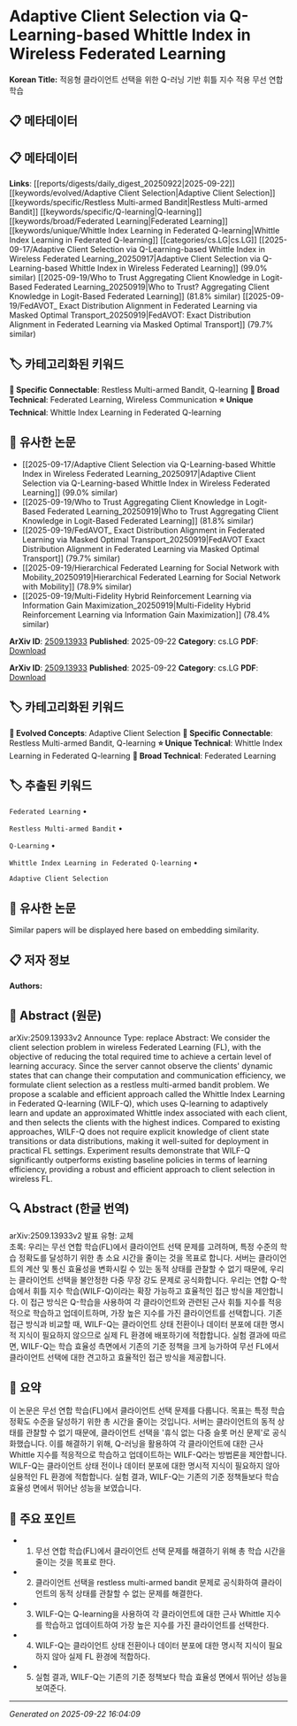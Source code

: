# Adaptive Client Selection via Q-Learning-based Whittle Index in Wireless Federated Learning

**Korean Title:** 적응형 클라이언트 선택을 위한 Q-러닝 기반 휘틀 지수 적용 무선 연합 학습

## 📋 메타데이터

## 📋 메타데이터

**Links**: [[reports/digests/daily_digest_20250922|2025-09-22]] [[keywords/evolved/Adaptive Client Selection|Adaptive Client Selection]] [[keywords/specific/Restless Multi-armed Bandit|Restless Multi-armed Bandit]] [[keywords/specific/Q-learning|Q-learning]] [[keywords/broad/Federated Learning|Federated Learning]] [[keywords/unique/Whittle Index Learning in Federated Q-learning|Whittle Index Learning in Federated Q-learning]] [[categories/cs.LG|cs.LG]] [[2025-09-17/Adaptive Client Selection via Q-Learning-based Whittle Index in Wireless Federated Learning_20250917|Adaptive Client Selection via Q-Learning-based Whittle Index in Wireless Federated Learning]] (99.0% similar) [[2025-09-19/Who to Trust Aggregating Client Knowledge in Logit-Based Federated Learning_20250919|Who to Trust? Aggregating Client Knowledge in Logit-Based Federated Learning]] (81.8% similar) [[2025-09-19/FedAVOT_ Exact Distribution Alignment in Federated Learning via Masked Optimal Transport_20250919|FedAVOT: Exact Distribution Alignment in Federated Learning via Masked Optimal Transport]] (79.7% similar)

## 🏷️ 카테고리화된 키워드
**🔗 Specific Connectable**: Restless Multi-armed Bandit, Q-learning
**🔬 Broad Technical**: Federated Learning, Wireless Communication
**⭐ Unique Technical**: Whittle Index Learning in Federated Q-learning
## 🔗 유사한 논문
- [[2025-09-17/Adaptive Client Selection via Q-Learning-based Whittle Index in Wireless Federated Learning_20250917|Adaptive Client Selection via Q-Learning-based Whittle Index in Wireless Federated Learning]] (99.0% similar)
- [[2025-09-19/Who to Trust Aggregating Client Knowledge in Logit-Based Federated Learning_20250919|Who to Trust Aggregating Client Knowledge in Logit-Based Federated Learning]] (81.8% similar)
- [[2025-09-19/FedAVOT_ Exact Distribution Alignment in Federated Learning via Masked Optimal Transport_20250919|FedAVOT Exact Distribution Alignment in Federated Learning via Masked Optimal Transport]] (79.7% similar)
- [[2025-09-19/Hierarchical Federated Learning for Social Network with Mobility_20250919|Hierarchical Federated Learning for Social Network with Mobility]] (78.9% similar)
- [[2025-09-19/Multi-Fidelity Hybrid Reinforcement Learning via Information Gain Maximization_20250919|Multi-Fidelity Hybrid Reinforcement Learning via Information Gain Maximization]] (78.4% similar)


**ArXiv ID**: [2509.13933](https://arxiv.org/abs/2509.13933)
**Published**: 2025-09-22
**Category**: cs.LG
**PDF**: [Download](https://arxiv.org/pdf/2509.13933.pdf)


**ArXiv ID**: [2509.13933](https://arxiv.org/abs/2509.13933)
**Published**: 2025-09-22
**Category**: cs.LG
**PDF**: [Download](https://arxiv.org/pdf/2509.13933.pdf)

## 🏷️ 카테고리화된 키워드
**🚀 Evolved Concepts**: Adaptive Client Selection
**🔗 Specific Connectable**: Restless Multi-armed Bandit, Q-learning
**⭐ Unique Technical**: Whittle Index Learning in Federated Q-learning
**🔬 Broad Technical**: Federated Learning

## 🏷️ 추출된 키워드



`Federated Learning` • 

`Restless Multi-armed Bandit` • 

`Q-Learning` • 

`Whittle Index Learning in Federated Q-learning` • 

`Adaptive Client Selection`



## 🔗 유사한 논문

Similar papers will be displayed here based on embedding similarity.

## 📋 저자 정보

**Authors:** 

## 📄 Abstract (원문)

arXiv:2509.13933v2 Announce Type: replace 
Abstract: We consider the client selection problem in wireless Federated Learning (FL), with the objective of reducing the total required time to achieve a certain level of learning accuracy. Since the server cannot observe the clients' dynamic states that can change their computation and communication efficiency, we formulate client selection as a restless multi-armed bandit problem. We propose a scalable and efficient approach called the Whittle Index Learning in Federated Q-learning (WILF-Q), which uses Q-learning to adaptively learn and update an approximated Whittle index associated with each client, and then selects the clients with the highest indices. Compared to existing approaches, WILF-Q does not require explicit knowledge of client state transitions or data distributions, making it well-suited for deployment in practical FL settings. Experiment results demonstrate that WILF-Q significantly outperforms existing baseline policies in terms of learning efficiency, providing a robust and efficient approach to client selection in wireless FL.

## 🔍 Abstract (한글 번역)

arXiv:2509.13933v2 발표 유형: 교체  
초록: 우리는 무선 연합 학습(FL)에서 클라이언트 선택 문제를 고려하며, 특정 수준의 학습 정확도를 달성하기 위한 총 소요 시간을 줄이는 것을 목표로 합니다. 서버는 클라이언트의 계산 및 통신 효율성을 변화시킬 수 있는 동적 상태를 관찰할 수 없기 때문에, 우리는 클라이언트 선택을 불안정한 다중 무장 강도 문제로 공식화합니다. 우리는 연합 Q-학습에서 휘틀 지수 학습(WILF-Q)이라는 확장 가능하고 효율적인 접근 방식을 제안합니다. 이 접근 방식은 Q-학습을 사용하여 각 클라이언트와 관련된 근사 휘틀 지수를 적응적으로 학습하고 업데이트하며, 가장 높은 지수를 가진 클라이언트를 선택합니다. 기존 접근 방식과 비교할 때, WILF-Q는 클라이언트 상태 전환이나 데이터 분포에 대한 명시적 지식이 필요하지 않으므로 실제 FL 환경에 배포하기에 적합합니다. 실험 결과에 따르면, WILF-Q는 학습 효율성 측면에서 기존의 기준 정책을 크게 능가하여 무선 FL에서 클라이언트 선택에 대한 견고하고 효율적인 접근 방식을 제공합니다.

## 📝 요약

이 논문은 무선 연합 학습(FL)에서 클라이언트 선택 문제를 다룹니다. 목표는 특정 학습 정확도 수준을 달성하기 위한 총 시간을 줄이는 것입니다. 서버는 클라이언트의 동적 상태를 관찰할 수 없기 때문에, 클라이언트 선택을 '휴식 없는 다중 슬롯 머신 문제'로 공식화했습니다. 이를 해결하기 위해, Q-러닝을 활용하여 각 클라이언트에 대한 근사 Whittle 지수를 적응적으로 학습하고 업데이트하는 WILF-Q라는 방법론을 제안합니다. WILF-Q는 클라이언트 상태 전이나 데이터 분포에 대한 명시적 지식이 필요하지 않아 실용적인 FL 환경에 적합합니다. 실험 결과, WILF-Q는 기존의 기준 정책들보다 학습 효율성 면에서 뛰어난 성능을 보였습니다.

## 🎯 주요 포인트


- 1. 무선 연합 학습(FL)에서 클라이언트 선택 문제를 해결하기 위해 총 학습 시간을 줄이는 것을 목표로 한다.

- 2. 클라이언트 선택을 restless multi-armed bandit 문제로 공식화하여 클라이언트의 동적 상태를 관찰할 수 없는 문제를 해결한다.

- 3. WILF-Q는 Q-learning을 사용하여 각 클라이언트에 대한 근사 Whittle 지수를 학습하고 업데이트하여 가장 높은 지수를 가진 클라이언트를 선택한다.

- 4. WILF-Q는 클라이언트 상태 전환이나 데이터 분포에 대한 명시적 지식이 필요하지 않아 실제 FL 환경에 적합하다.

- 5. 실험 결과, WILF-Q는 기존의 기준 정책보다 학습 효율성 면에서 뛰어난 성능을 보여준다.


---

*Generated on 2025-09-22 16:04:09*